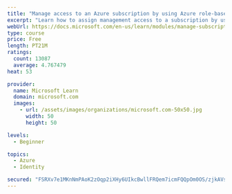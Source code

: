 ```yaml
---
title: "Manage access to an Azure subscription by using Azure role-based access control (RBAC)"
excerpt: "Learn how to assign management access to a subscription by using Azure role-based access control."
webUrl: https://docs.microsoft.com/en-us/learn/modules/manage-subscription-access-azure-rbac/
type: course
price: Free
length: PT21M
ratings:
  count: 13087
  average: 4.767479
heat: 53

provider:
  name: Microsoft Learn
  domain: microsoft.com
  images:
    - url: /assets/images/organizations/microsoft.com-50x50.jpg
      width: 50
      height: 50

levels:
  - Beginner

topics:
  - Azure
  - Identity

secured: "FSRXv7e1MKnNmPAoK2zOqp2iXHy6UIkcBwllFRQem7icmFQQpOm0OS/zjkAVsk3UGjhyskEcxdPBUwyrLrwh47pBusF5fqN35Fayk+Qxt0qFd1TC6LTH5P/EktfNew161E0GMRmtUFXDj1oJKjREsHGlTNXoeDwGf7XRmeJ+JqHK0I2Yt5/RFlj22HOkpy+q3Fc7qh4WatiwuccGVhVnKLK644BkZyDDFyklWchHX6ueF7wdyB1RWApw9MwpPluBzStQEVRN+0Uiu6DJfWw++uSE3LqlRq6VHUr+pg9HhS6bT8jwcG+Ebbg7E/nZx3kwhdJrtj9xs21Xz31sK+mzsuURGx08nLmXj1m5K+Cg3SfuqpfDIPCmO8ApDpbDSqby4HCahawNNAQmKXGpGx1hgkx4lCaR13EDKBA4tu3my+ECwmAaEuOcRTPwHxCh2LHb;IHyb6z/3uBrqewpDipweEA=="
---
```


